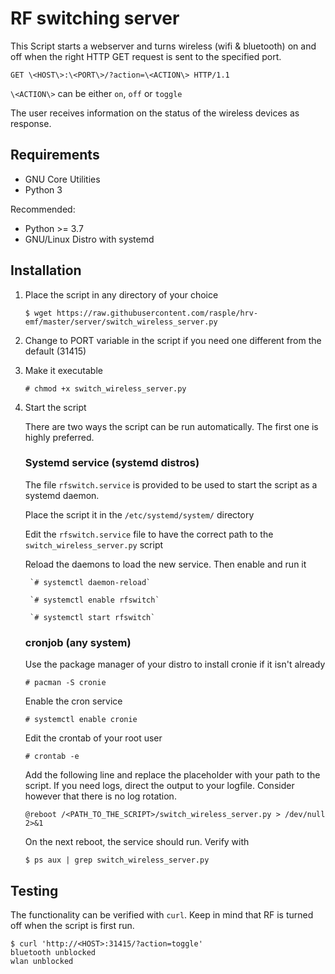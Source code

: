 # RF switching server

This Script starts a webserver and turns wireless (wifi & bluetooth) on and off when the right HTTP GET request is sent to the specified port.

`GET \<HOST\>:\<PORT\>/?action=\<ACTION\> HTTP/1.1`

`\<ACTION\>` can be either `on`, `off` or `toggle`

The user receives information on the status of the wireless devices as response.

## Requirements
* GNU Core Utilities
* Python 3

Recommended:
* Python >= 3.7
* GNU/Linux Distro with systemd

## Installation

1. Place the script in any directory of your choice

    ```$ wget https://raw.githubusercontent.com/rasple/hrv-emf/master/server/switch_wireless_server.py```

2. Change to PORT variable in the script if you need one different from the default (31415)

3. Make it executable

    ```# chmod +x switch_wireless_server.py```

4. Start the script

    There are two ways the script can be run automatically. The first one is highly preferred.

    ### Systemd service (systemd distros)
    
    The file `rfswitch.service` is provided to be used to start the script as a systemd daemon.
        
    Place the script it in the `/etc/systemd/system/` directory
    
    Edit the `rfswitch.service` file to have the correct path to the `switch_wireless_server.py` script
     
    Reload the daemons to load the new service. Then enable and run it
        
        `# systemctl daemon-reload`
        
        `# systemctl enable rfswitch`
        
        `# systemctl start rfswitch`
       
     ### cronjob (any system)
     
     Use the package manager of your distro to install cronie if it isn't already
     
     `# pacman -S cronie`
     
     Enable the cron service
     
     `# systemctl enable cronie`

     Edit the crontab of your root user
     
     `# crontab -e`
     
     Add the following line and replace the placeholder with your path to the script. If you need logs, direct the output to your logfile. Consider however that there is no log rotation.
     
     `@reboot /<PATH_TO_THE_SCRIPT>/switch_wireless_server.py > /dev/null 2>&1`
     
     On the next reboot, the service should run. Verify with
     
     `$ ps aux | grep switch_wireless_server.py`
         
 ## Testing
 
 The functionality can be verified with `curl`. Keep in mind that RF is turned off when the script is first run.
 
 ```
$ curl 'http://<HOST>:31415/?action=toggle'
bluetooth unblocked
wlan unblocked
 ```